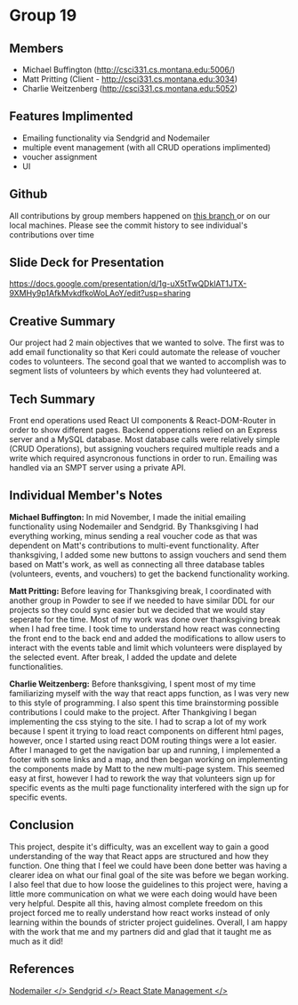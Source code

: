 # Group 19

## Members
 - Michael Buffington (http://csci331.cs.montana.edu:5006/)
 - Matt Pritting (Client - http://csci331.cs.montana.edu:3034)
 - Charlie Weitzenberg (http://csci331.cs.montana.edu:5052)
 
## Features Implimented
 - Emailing functionality via Sendgrid and Nodemailer
 - multiple event management (with all CRUD operations implimented)
 - voucher assignment
 - UI
 
## Github
All contributions by group members happened on <a href="https://github.com/331F22/Powder/tree/Group-19"> this branch </a> or on our local machines. Please see the commit history to see individual's contributions over time

## Slide Deck for Presentation 
https://docs.google.com/presentation/d/1g-uX5tTwQDklAT1JTX-9XMHy9p1AfkMvkdfkoWoLAoY/edit?usp=sharing

## Creative Summary
Our project had 2 main objectives that we wanted to solve. The first was to add email functionality so that Keri could automate the release of voucher codes to volunteers. The second goal that we wanted to accomplish was to segment lists of volunteers by which events they had volunteered at. 

## Tech  Summary
Front end operations used React UI components & React-DOM-Router in order to show different pages. Backend opperations relied on an Express server and a MySQL database. Most database calls were relatively simple (CRUD Operations), but assigning vouchers required multiple reads and a write which required asyncronous functions in order to run. Emailing was handled via an SMPT server using a private API. 

## Individual Member's Notes

<b>Michael Buffington:</b> In mid November, I made the initial emailing functionality using Nodemailer and Sendgrid. By Thanksgiving I had everything working, minus sending a real voucher code as that was dependent on Matt's contributions to multi-event functionality. After thanksgiving, I added some new buttons to assign vouchers and send them based on Matt's work, as well as connecting all three database tables (volunteers, events, and vouchers) to get the backend functionality working.

<b>Matt Pritting:</b> Before leaving for Thanksgiving break, I coordinated with another group in Powder to see if we needed to have similar DDL for our projects so they could sync easier but we decided that we would stay seperate for the time. Most of my work was done over thanksgiving break when I had free time. I took time to understand how react was connecting the front end to the back end and added the modifications to allow users to interact with the events table and limit which volunteers were displayed by the selected event. After break, I added the update and delete functionalities. 

<b>Charlie Weitzenberg:</b> Before thanksgiving, I spent most of my time familiarizing myself with the way that react apps function, as I was very new to this style of programming. I also spent this time brainstorming possible contributions I could make to the project. After Thankgiving I began implementing the css stying to the site. I had to scrap a lot of my work because I spent it trying to load react components on different html pages, however, once I started using react DOM routing things were a lot easier. After I managed to get the navigation bar up and running, I implemented a footer with some links and a map, and then began working on implementing the components made by Matt to the new multi-page system. This seemed easy at first, however I had to rework the way that volunteers sign up for specific events as the multi page functionality interfered with the sign up for specific events.


## Conclusion
This project, despite it's difficulty, was an excellent way to gain a good understanding of the way that React apps are structured and how they function. One thing that I feel we could have been done better was having a clearer idea on what our final goal of the site was before we began working. I also feel that due to how loose the guidelines to this project were, having a little more communication on what we were each doing would have been very helpful. Despite all this, having almost complete freedom on this project forced me to really understand how react works instead of only learning within the bounds of stricter project guidelines. Overall, I am happy with the work that me and my partners did and glad that it taught me as much as it did!


## References
<a href="https://nodemailer.com/about/"> Nodemailer </>
<a href="https://sendgrid.com/"> Sendgrid </>
<a href="https://beta.reactjs.org/learn/managing-state"> React State Management </>
